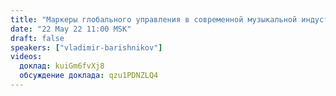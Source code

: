 ```yaml
---
title: "Маркеры глобального управления в современной музыкальной индустрии и предметный разбор влияния на психику человека поп-песен и трендов (ч.1)"
date: "22 May 22 11:00 MSK"
draft: false
speakers: ["vladimir-barishnikov"]
videos:
  доклад: kuiGm6fvXj8
  обсуждение доклада: qzu1PDNZLQ4
---
```

